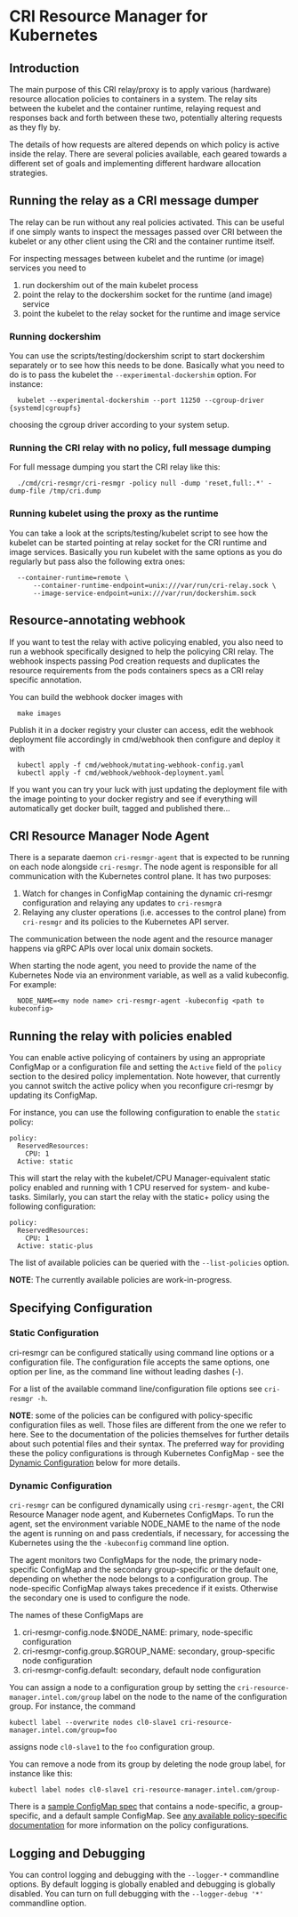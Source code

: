 # CRI Resource Manager for Kubernetes

## Introduction

The main purpose of this CRI relay/proxy is to apply various (hardware) resource
allocation policies to containers in a system. The relay sits between the kubelet
and the container runtime, relaying request and responses back and forth between
these two, potentially altering requests as they fly by.

The details of how requests are altered depends on which policy is active inside
the relay. There are several policies available, each geared towards a different
set of goals and implementing different hardware allocation strategies.


## Running the relay as a CRI message dumper

The relay can be run without any real policies activated. This can be useful if
one simply wants to inspect the messages passed over CRI between the kubelet or
any other client using the CRI and the container runtime itself.

For inspecting messages between kubelet and the runtime (or image) services you
need to
1. run dockershim out of the main kubelet process
2. point the relay to the dockershim socket for the runtime (and image) service
3. point the kubelet to the relay socket for the runtime and image service

### Running dockershim

You can use the scripts/testing/dockershim script to start dockershim
separately or to see how this needs to be done. Basically what you need to do
is to pass the kubelet the `--experimental-dockershim` option. For instance:
```
  kubelet --experimental-dockershim --port 11250 --cgroup-driver {systemd|cgroupfs}
```
choosing the cgroup driver according to your system setup.

### Running the CRI relay with no policy, full message dumping

For full message dumping you start the CRI relay like this:
```
  ./cmd/cri-resmgr/cri-resmgr -policy null -dump 'reset,full:.*' -dump-file /tmp/cri.dump
```

### Running kubelet using the proxy as the runtime

You can take a look at the scripts/testing/kubelet script to see how the kubelet
can be started pointing at relay socket for the CRI runtime and image services.
Basically you run kubelet with the same options as you do regularly but pass
also the following extra ones:
```
  --container-runtime=remote \
      --container-runtime-endpoint=unix:///var/run/cri-relay.sock \
      --image-service-endpoint=unix:///var/run/dockershim.sock
```


## Resource-annotating webhook

If you want to test the relay with active policying enabled, you also need to
run a webhook specifically designed to help the policying CRI relay. The webhook
inspects passing Pod creation requests and duplicates the resource requirements
from the pods containers specs as a CRI relay specific annotation.

You can build the webhook docker images with
```
  make images
```

Publish it in a docker registry your cluster can access, edit the webhook
deployment file accordingly in cmd/webhook then configure and deploy it with

```
  kubectl apply -f cmd/webhook/mutating-webhook-config.yaml
  kubectl apply -f cmd/webhook/webhook-deployment.yaml
```

If you want you can try your luck with just updating the deployment file with
the image pointing to your docker registry and see if everything will
automatically get docker built, tagged and published there...

## CRI Resource Manager Node Agent

There is a separate daemon `cri-resmgr-agent` that is expected to be running on
each node alongside `cri-resmgr`. The node agent is responsible for all
communication with the Kubernetes control plane. It has two purposes:
1. Watch for changes in ConfigMap containing the dynamic cri-resmgr
   configuration and relaying any updates to `cri-resmgr`a
2. Relaying any cluster operations (i.e. accesses to the control plane) from
   `cri-resmgr` and its policies to the Kubernetes API server.

The communication between the node agent and the resource manager happens via
gRPC APIs over local unix domain sockets.

When starting the node agent, you need to provide the name of the Kubernetes
Node via an environment variable, as well as a valid kubeconfig.  For example:

```
  NODE_NAME=<my node name> cri-resmgr-agent -kubeconfig <path to kubeconfig>
```


## Running the relay with policies enabled

You can enable active policying of containers by using an appropriate ConfigMap
or a configuration file and setting the `Active` field of the `policy` section
to the desired policy implementation. Note however, that currently you cannot
switch the active policy when you reconfigure cri-resmgr by updating its ConfigMap.

For instance, you can use the following configuration to enable the `static`
policy:

```
policy:
  ReservedResources:
    CPU: 1
  Active: static
```

This will start the relay with the kubelet/CPU Manager-equivalent static policy
enabled and running with 1 CPU reserved for system- and kube- tasks. Similarly,
you can start the relay with the static+ policy using the following configuration:

```
policy:
  ReservedResources:
    CPU: 1
  Active: static-plus
```

The list of available policies can be queried with the `--list-policies`
option.

**NOTE**: The currently available policies are work-in-progress.

## Specifying Configuration

### Static Configuration

cri-resmgr can be configured statically using command line options or
a configuration file. The configuration file accepts the same options,
one option per line, as the command line without leading dashes (-).

For a list of the available command line/configuration file options see
`cri-resmgr -h`.

**NOTE**: some of the policies can be configured with policy-specific
configuration files as well. Those files are different from the one we
refer to here. See to the documentation of the policies themselves for
further details about such potential files and their syntax. The preferred way
for providing these the policy configurations is through Kubernetes
ConfigMap - see the [Dynamic Configuration](#dynamic-configuration) below
for more details.

### Dynamic Configuration

`cri-resmgr` can be configured dynamically using `cri-resmgr-agent`, the
CRI Resource Manager node agent, and Kubernetes ConfigMaps. To run the
agent, set the environment variable NODE_NAME to the name of the node
the agent is running on and pass credentials, if necessary, for accessing
the Kubernetes using the the `-kubeconfig` command line option.

The agent monitors two ConfigMaps for the node, the primary node-specific
ConfigMap and the secondary group-specific or the default one, depending
on whether the node belongs to a configuration group. The node-specific
ConfigMap always takes precedence if it exists. Otherwise the secondary
one is used to configure the node.

The names of these ConfigMaps are

1. cri-resmgr-config.node.$NODE_NAME: primary, node-specific configuration
2. cri-resmgr-config.group.$GROUP_NAME: secondary, group-specific node configuration
3. cri-resmgr-config.default: secondary, default node configuration

You can assign a node to a configuration group by setting the
`cri-resource-manager.intel.com/group` label on the node to the name of
the configuration group. For instance, the command

```
kubectl label --overwrite nodes cl0-slave1 cri-resource-manager.intel.com/group=foo
```

assigns node `cl0-slave1` to the `foo` configuration group.

You can remove a node from its group by deleting the node group label, for
instance like this:

```
kubectl label nodes cl0-slave1 cri-resource-manager.intel.com/group-
```

There is a [sample ConfigMap spec](sample-configs/cri-resmgr-configmap.example.yaml)
that contains a node-specific, a group-specific, and a default sample ConfigMap.
See [any available policy-specific documentation](docs) for more information on the
policy configurations.

## Logging and Debugging

You can control logging and debugging with the `--logger-*` commandline options.
By default logging is globally enabled and debugging is globally disabled. You can
turn on full debugging with the `--logger-debug '*'` commandline option.

